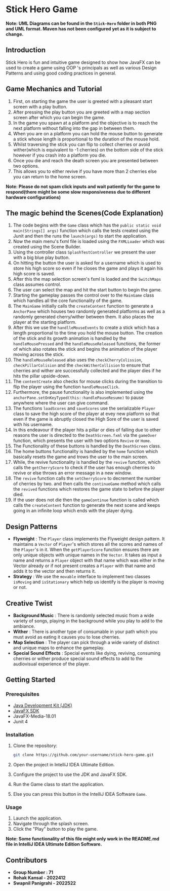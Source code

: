 # Stick Hero Game
**Note: UML Diagrams can be found in the `Stick-Hero` folder in both PNG and UML format. Maven has not been configured yet as it is subject to change.**

## Introduction
Stick Hero is fun and intuitive game designed to show how JavaFX can be used to create a game using OOP 's principals as well as various Design Patterns and using good coding practices in general.

## Game Mechanics and Tutorial
1. First, on starting the game the user is greeted with a pleasant start screen with a play button.
2. After pressing the play button you are greeted with a map section screen after which you can begin the game.
3. In the game you spawn at a platform and the objective is to reach the next platform without falling into the gap in between them.
4. When you are on a platform you can hold the mouse button to generate a stick whose length is proportional to the duration of the mouse hold.
5. Whilst traversing the stick you can flip to collect cherries or avoid wither(which is equivalent to -1 cherries) on the bottom side of the stick however if you crash into a platform you die.
6. Once you die and reach the death screen you are presented between two options.
7. This allows you to either revive if you have more than 2 cherries else you can return to the home screen.

**Note: Please do not spam click inputs and wait patiently for the game to respond(there might be some slow responsiveness due to different hardware configurations)**

## The magic behind the Scenes(Code Explanation)
1. The code begins with the `Game` class which has the `public static void main(Strings[] args)` function which calls the tests created using the Junit and then the runs the `launch(args)` to start the application.
2. Now the main menu's fxml file is loaded using the `FXMLLoader` which was created using the Scene Builder.
3. Using the controller class `SplashTestController` we present the user with a big blue play button.
4. On hitting the button the user is asked for a username which is used to store his high score so even if he closes the game and plays it again his high score is saved.
5. After this the map selection screen's fxml is loaded and the `SwitchMaps` class assumes control.
6. The user can select the map and hit the start button to begin the game.
7. Starting the gameplay passes the control over to the `MainGame` class which handles all the core functionality of the game.
8. The `MainGame` initially calls the `createContent` function to generate a `AnchorPane` which houses two randomly generated platforms as well as a randomly generated cherry/wither between them. It also places the player at the starting platform.
9. After this we use the `handlleMouseEvents` to create a stick which has a length proportional to the time you hold the mouse button. The creation of the stick and its growth animation is handled by the `handleMousePressed` and the `handleMouseReleased` functions, the former of which also rotates the stick and begins the animation of the player moving across the stick.
10. The `handleMouseReleased` also uses the `checkCherryColission`, `checkPillarColision` and the `checkWitherCollision` to ensure that cherries and wither are successfully collected and the player dies if he hits the pillar upside-down.
11. The `contentCreate` also checks for mouse clicks during the transition to flip the player using the function `handleMouseClick`.
12. Furthermore, the pause functionality is also implemented using the `anchorPane.setOnKeyTyped(this::handlePauseResume)` to pause anywhere where the user can give command.
13. The functions `loadScores` and `saveScores` use the serializable `Player` class to save the high score of the player at evey new platform so that even if the game is abruptly closed the High Sore of the user is saved with his username.
14. In this endeavour if the player hits a pillar or dies of falling due to other reasons the user is directed to the  `DeathScreen.fxml` via the `gameOver` function, which presents the user with two options `Revive` or `Home`.
15. The Functionality of these buttons is handled by the `DeathScreen` class.
16. The home buttons functionality is handled by the `home` function which basically resets the game and trows the user to the main screen.
17. While, the revive functionality is handled by the `revive` function, which calls the `getCherryScore` to check if the user has enough cherries to revive or else throws an error message in a new window.
18. The `revive` function calls the `setCherryScore` to decrement the number of cherries by two. and then calls the `continueGame` method which calls the `revived` functions which restores the game state to before the player died.
19. If the user does not die then the `gameContinue` function is called which calls the `createContent` function to generate the next scene and keeps going in an infinite loop which ends with the player dying.

## Design Patterns

- **Flyweight** : The `Player` class implements the Flyweight design pattern. It maintains a `Vector` of `Player`'s which stores all the scores and names of the `Player`'s in it. When the `getPlayerScore` function ensures there are only unique objects with unique names in the `Vector`. It takes as input a name and returns a `Player` object with that name which was either in the Vector already or if not present creates a `Player` with that name and adds it to the vector and then returns it.
- **Strategy** : We use the `movable` interface to implement two classes `isMoving` and `isStationary` which help us identify is the player is moving or not.

## Creative Twist

- **Background Music** : There is randomly selected music from a wide variety of songs, playing in the background while you play to add to the ambiance.
- **Wither** : There is another type of consumable in your path which you must avoid as eating it causes you to lose cherries.
- **Map Selection** : The player can pick through a wide variety of distinct and unique maps to enhance the gameplay.
- **Special Sound Effects** : Special events like dying, reviving, consuming cherries or wither produce special sound effects to add to the audiovisual experience of the player.

## Getting Started

### Prerequisites

- [Java Development Kit (JDK)](https://www.oracle.com/java/technologies/javase-downloads.html)
- [JavaFX SDK](https://openjfx.io/)
- JavaFX-Media-18.01
- Junit 4

### Installation

1. Clone the repository:

   ```bash
   git clone https://github.com/your-username/stick-hero-game.git
   ```
2. Open the project in IntelliJ IDEA Ultimate Edition.

3. Configure the project to use the JDK and JavaFX SDK.

4. Run the Game class to start the application.
5. Else you can press this button in the IntelliJ IDEA Software `Game`.

### Usage

1. Launch the application.
2. Navigate through the splash screen.
3. Click the "Play" button to play the game.

**Note: Some functionality of this file might only work in the README.md file in IntelliJ IDEA Ultimate Edition Software.**

## Contributors

- **Group Number : 71**
- **Rohak Kansal - 2022412**
- **Swapnil Panigrahi - 2022522**